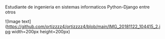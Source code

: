Estudiante de ingenieria en sistemas informaticos
Python-Django
entre otros

![Image text](https://github.com/ortizzzz4/ortizzzz4/blob/main/IMG_20181122_104415_2.jpg width=200px height=200px)
